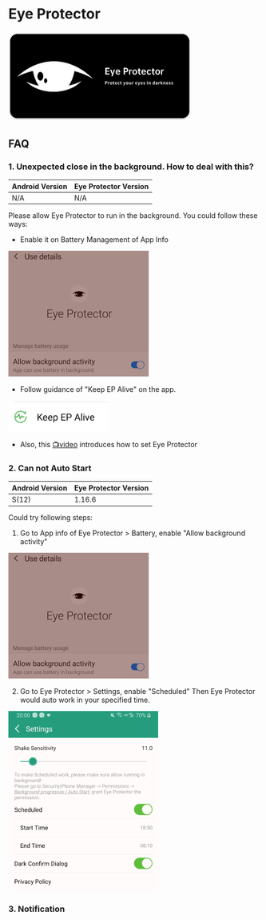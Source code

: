 # Eye Protector



<img src="Img\banner-m.png" alt="banner" style="zoom: 50%;" />



## FAQ

 ### 1. Unexpected close in the background. How to deal with this?

| Android Version | Eye Protector Version |
| --------------- | --------------------- |
| N/A             | N/A                   |

 Please allow Eye Protector to run in the background. You could follow these ways: 

- Enable it on Battery Management of App Info

<img src="FAQ\unexpected_close\app_detail_info.png" alt="app_detail_info" style="zoom:50%;" />

- Follow guidance of "Keep EP Alive" on the app. 

<img src="FAQ\unexpected_close\Keep_EP_alive.png" alt="Keep_EP_alive" style="zoom: 80%;" />

- Also, this [📺video](https://www.youtube.com/watch?v=yaQ53luCXl8) introduces how to set Eye Protector

###  2. Can not Auto Start 

| Android Version | Eye Protector Version |
| --------------- | --------------------- |
| S(12)           | 1.16.6                |

Could try following steps:
1)  Go to App info of Eye Protector > Battery, enable "Allow background activity"

<img src="FAQ\unexpected_close\app_detail_info.png" alt="app_detail_info" style="zoom:50%;" />



2)  Go to Eye Protector >  Settings, enable "Scheduled"
    Then Eye Protector would auto work in your specified time.

<img src="FAQ\not_auto_start\ep_setting_scheduled.png" alt="ep_setting_scheduled" style="zoom:50%;" />



### 3. Notification

